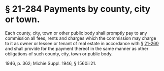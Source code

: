 # § 21-284 Payments by county, city or town.

<p>Each county, city, town or other public body shall promptly pay to any commission all fees, rents and charges which the commission may charge to it as owner or lessee or tenant of real estate in accordance with § <a href='http://law.lis.virginia.gov/vacode/21-260/'>21-260</a> and shall provide for the payment thereof in the same manner as other obligations of such county, city, town or public body.</p><p>1946, p. 362; Michie Suppl. 1946, § 1560iii21.</p>